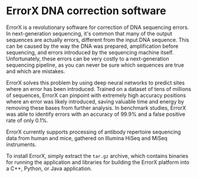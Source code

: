 # ErrorX DNA correction software

ErrorX is a revolutionary software for correction of DNA sequencing errors. In next-generation sequencing, it's common that many of the output sequences are actually errors, different from the input DNA sequence. This can be caused by the way the DNA was prepared, amplification before sequencing, and errors introduced by the sequencing machine itself. Unfortunately, these errors can be very costly to a next-generation sequencing pipeline, as you can never be sure which sequences are true and which are mistakes.

ErrorX solves this problem by using deep neural networks to predict sites where an error has been introduced. Trained on a dataset of tens of millions of sequences, ErrorX can pinpoint with extremely high accuracy positions where an error was likely introduced, saving valuable time and energy by removing these bases from further analysis. In benchmark studies, ErrorX was able to identify errors with an accuracy of 99.9% and a false positive rate of only 0.1%. 

ErrorX currently supports processing of antibody repertoire sequencing data from human and mice, gathered on Illumina HiSeq and MiSeq instruments.

To install ErrorX, simply extract the `tar.gz` archive, which contains binaries for running the application and libraries for building the ErrorX platform into a C++, Python, or Java application.


